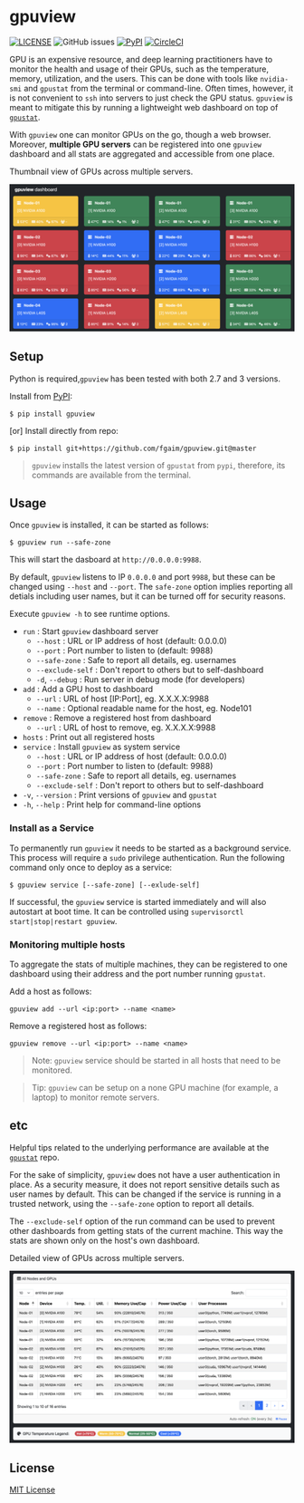gpuview
=======

[![LICENSE](https://img.shields.io/github/license/fgaim/gpuview.svg)](https://github.com/fgaim/gpuview/blob/master/LICENSE)
![GitHub issues](https://img.shields.io/github/issues/fgaim/gpuview.svg)
[![PyPI](https://img.shields.io/pypi/v/gpuview.svg)](https://pypi.org/project/gpuview/)
[![CircleCI](https://circleci.com/gh/fgaim/gpuview.svg?style=shield)](https://circleci.com/gh/fgaim/gpuview)


GPU is an expensive resource, and deep learning practitioners have to monitor the
health and usage of their GPUs, such as the temperature, memory, utilization, and the users. 
This can be done with tools like `nvidia-smi` and `gpustat` from the terminal or command-line.
Often times, however, it is not convenient to `ssh` into servers to just check the GPU status. 
`gpuview` is meant to mitigate this by running a lightweight web dashboard on top of 
[`gpustat`][repo_gpustat].  

With `gpuview` one can monitor GPUs on the go, though a web browser. Moreover, **multiple GPU servers** 
can be registered into one `gpuview` dashboard and all stats are aggregated and accessible from one place.


Thumbnail view of GPUs across multiple servers.  

![Screenshot of gpuview](https://github.com/fgaim/gpuview/blob/master/imgs/dash-1.png)


Setup
-----

Python is required,`gpuview` has been tested with both 2.7 and 3 versions.

Install from [PyPI][pypi_gpuview]:

```
$ pip install gpuview
```

[or] Install directly from repo:

```
$ pip install git+https://github.com/fgaim/gpuview.git@master
```

> `gpuview` installs the latest version of `gpustat` from `pypi`, therefore, its commands are available 
from the terminal.



Usage
-----

Once `gpuview` is installed, it can be started as follows:
```
$ gpuview run --safe-zone
```
This will start the dasboard at `http://0.0.0.0:9988`.


By default, `gpuview` listens to IP `0.0.0.0` and port `9988`, but these can be changed using `--host` and `--port`. The `safe-zone` option implies reporting all detials including user names, but it can be turned off for security reasons.


Execute `gpuview -h` to see runtime options.

* `run`                : Start `gpuview` dashboard server
  * `--host`           : URL or IP address of host (default: 0.0.0.0)
  * `--port`           : Port number to listen to (default: 9988)
  * `--safe-zone`      : Safe to report all details, eg. usernames
  * `--exclude-self`   : Don't report to others but to self-dashboard
  * `-d`, `--debug`    : Run server in debug mode (for developers)
* `add`                : Add a GPU host to dashboard
  * `--url`            : URL of host [IP:Port], eg. X.X.X.X:9988
  * `--name`           : Optional readable name for the host, eg. Node101
* `remove`             : Remove a registered host from dashboard
  * `--url`            : URL of host to remove, eg. X.X.X.X:9988
* `hosts`              : Print out all registered hosts
* `service`            : Install `gpuview` as system service
  * `--host`           : URL or IP address of host (default: 0.0.0.0)
  * `--port`           : Port number to listen to (default: 9988)
  * `--safe-zone`      : Safe to report all details, eg. usernames
  * `--exclude-self`   : Don't report to others but to self-dashboard
* `-v`, `--version`    : Print versions of `gpuview` and `gpustat`
* `-h`, `--help`       : Print help for command-line options


### Install as a Service

To permanently run `gpuview` it needs to be started as a background service.
This process will require a `sudo` privilege authentication.
Run the following command only once to deploy as a service:

```
$ gpuview service [--safe-zone] [--exlude-self]
```

If successful, the `gpuview` service is started immediately and will also autostart at boot time. It can be controlled using `supervisorctl start|stop|restart gpuview`.


### Monitoring multiple hosts

To aggregate the stats of multiple machines, they can be registered to one dashboard using their address and the port number running `gpustat`.

Add a host as follows:
```
gpuview add --url <ip:port> --name <name>
```

Remove a registered host as follows:
```
gpuview remove --url <ip:port> --name <name>
```

> Note: `gpuview` service should be started in all hosts that need to be monitored.

> Tip: `gpuview` can be setup on a none GPU machine (for example, a laptop) to monitor remote servers. 


etc
---

Helpful tips related to the underlying performance are available at the [`gpustat`][repo_gpustat] repo.


For the sake of simplicity, `gpuview` does not have a user authentication in place. As a security measure,
it does not report sensitive details such as user names by default. This can be changed if the service is 
running in a trusted network, using the `--safe-zone` option to report all details. 


The `--exclude-self` option of the run command can be used to prevent other dashboards from getting stats of the current machine. This way the stats are shown only on the host's own dashboard.


Detailed view of GPUs across multiple servers.  

![Screenshot of gpuview](https://github.com/fgaim/gpuview/blob/master/imgs/dash-2.png)


License
-------

[MIT License](LICENSE)



[repo_gpustat]: https://github.com/wookayin/gpustat
[pypi_gpuview]: https://pypi.python.org/pypi/gpuview
